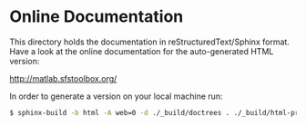 Online Documentation
====================

This directory holds the documentation in reStructuredText/Sphinx format.
Have a look at the online documentation for the auto-generated HTML version:

http://matlab.sfstoolbox.org/

In order to generate a version on your local machine run:

```bash
$ sphinx-build -b html -A web=0 -d ./_build/doctrees . ./_build/html-preview/
```
